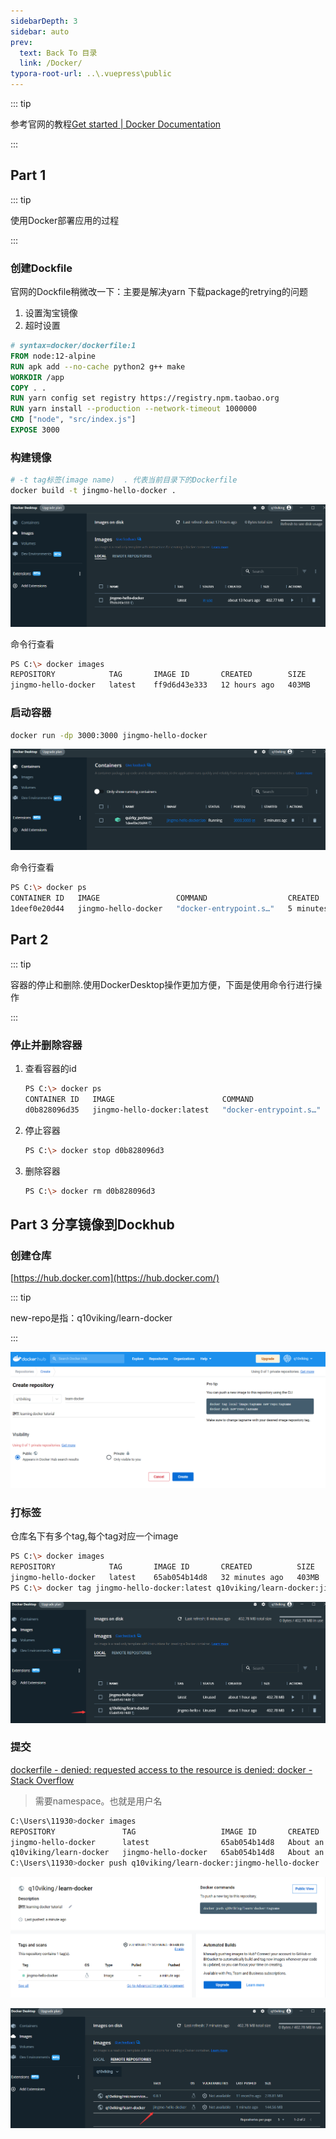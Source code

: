 ```yaml
---
sidebarDepth: 3
sidebar: auto
prev:
  text: Back To 目录
  link: /Docker/
typora-root-url: ..\.vuepress\public
---
```




::: tip

参考官网的教程[Get started | Docker Documentation](https://docs.docker.com/get-started/)

:::



## Part 1

::: tip

使用Docker部署应用的过程

:::

### 创建Dockfile

官网的Dockfile稍微改一下：主要是解决yarn 下载package的retrying的问题

1. 设置淘宝镜像
2. 超时设置

```dockerfile
# syntax=docker/dockerfile:1
FROM node:12-alpine
RUN apk add --no-cache python2 g++ make
WORKDIR /app
COPY . .
RUN yarn config set registry https://registry.npm.taobao.org
RUN yarn install --production --network-timeout 1000000
CMD ["node", "src/index.js"]
EXPOSE 3000
```



### 构建镜像

```sh
# -t tag标签(image name)  . 代表当前目录下的Dockerfile
docker build -t jingmo-hello-docker .
```

![](/images/Docker/image-20221111144904615.png)

命令行查看

```sh
PS C:\> docker images
REPOSITORY            TAG       IMAGE ID       CREATED        SIZE
jingmo-hello-docker   latest    ff9d6d43e333   12 hours ago   403MB
```



### 启动容器

```sh
docker run -dp 3000:3000 jingmo-hello-docker
```

![image-20221111144439879](/images/Docker/image-20221111144439879.png)

命令行查看

```sh
PS C:\> docker ps
CONTAINER ID   IMAGE                 COMMAND                  CREATED         STATUS         PORTS                    NAMES
1deef0e20d44   jingmo-hello-docker   "docker-entrypoint.s…"   5 minutes ago   Up 5 minutes   0.0.0.0:3000->3000/tcp   quirky_perlman
```

## Part 2

::: tip

容器的停止和删除.使用DockerDesktop操作更加方便，下面是使用命令行进行操作

:::

### 停止并删除容器

1. 查看容器的id

   ```sh
   PS C:\> docker ps
   CONTAINER ID   IMAGE                        COMMAND                  CREATED              STATUS              PORTS                    NAMES
   d0b828096d35   jingmo-hello-docker:latest   "docker-entrypoint.s…"   About a minute ago   Up About a minute   0.0.0.0:3000->3000/tcp   jingmo-test
   ```

2. 停止容器

   ```sh
   PS C:\> docker stop d0b828096d3
   ```

3. 删除容器

   ```sh
   PS C:\> docker rm d0b828096d3
   ```

   

## Part 3 分享镜像到Dockhub

### 创建仓库

[https://hub.docker.com](https://hub.docker.com/)

::: tip

new-repo是指：q10viking/learn-docker

:::

![image-20221111160548434](/images/Docker/image-20221111160548434.png)



### 打标签

仓库名下有多个tag,每个tag对应一个image

```sh
PS C:\> docker images
REPOSITORY            TAG       IMAGE ID       CREATED          SIZE
jingmo-hello-docker   latest    65ab054b14d8   32 minutes ago   403MB
PS C:\> docker tag jingmo-hello-docker:latest q10viking/learn-docker:jingmo-hello-docker
```

![image-20221111171905097](/images/Docker/image-20221111171905097.png)



### 提交

[dockerfile - denied: requested access to the resource is denied: docker - Stack Overflow](https://stackoverflow.com/questions/41984399/denied-requested-access-to-the-resource-is-denied-docker)

> 需要namespace。也就是用户名

```sh
C:\Users\11930>docker images
REPOSITORY               TAG                   IMAGE ID       CREATED             SIZE
jingmo-hello-docker      latest                65ab054b14d8   About an hour ago   403MB
q10viking/learn-docker   jingmo-hello-docker   65ab054b14d8   About an hour ago   403MB
C:\Users\11930>docker push q10viking/learn-docker:jingmo-hello-docker
```

![image-20221111171747023](/images/Docker/image-20221111171747023.png)

![image-20221111171812615](/images/Docker/image-20221111171812615.png)

